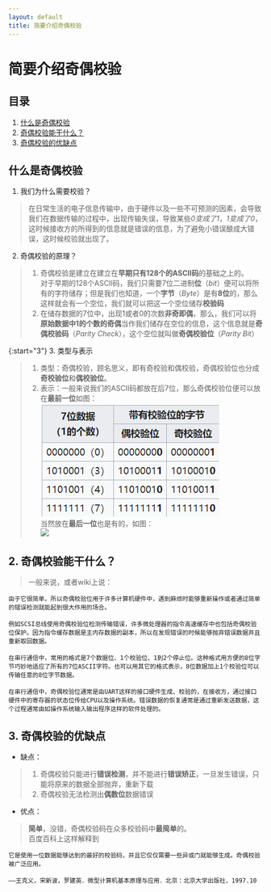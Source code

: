 ```yaml
---
layout: default
title: 简要介绍奇偶校验
---
```


# 简要介绍奇偶校验

## 目录

1. <a href="#c1">什么是奇偶校验</a>  
2. <a href="#c2">奇偶校验能干什么？</a>  
3. <a href="#c3">奇偶校验的优缺点</a>

## <a name="c1">什么是奇偶校验</a>

1. 我们为什么需要校验？  
>在日常生活的电子信息传输中，由于硬件以及一些不可预测的因素，会导致我们在数据传输的过程中，出现传输失误，导致某些*0变成了1*，*1变成了0*，这时候接收方的所得到的信息就是错误的信息，为了避免小错误酿成大错误，这时候校验就出现了。

2. 奇偶校验的原理？  
>1. 奇偶校验是建立在建立在**早期只有128个的ASCII码**的基础之上的。  
>对于早期的128个ASCII码，我们只需要7位二进制**位**（*bit*）便可以将所有的字符储存；但是我们也知道，一个**字节**（*Byte*）是有**8位**的，那么这样就会有一个空位，我们就可以把这一个空位储存**校验码**  
>2. 在储存数据的7位中，出现1或者0的次数**非奇即偶**，那么，我们可以将**原始数据中1的个数的奇偶**当作我们储存在空位的信息，这个信息就是**奇偶校验码**（*Parity Check*），这个空位就叫做**奇偶校验位**（*Parity Bit*）

{:start="3"}
3. 类型与表示  
>1. 类型：奇偶校验，顾名思义，即有奇校验和偶校验，奇偶校验位也分成**奇校验位**和**偶校验位**。  
>2. 表示：一般来说我们的ASCII码都放在后7位，那么奇偶校验位便可以放在**最前一位**如图：  
![](images/lab04/Parity%20check%20on%20wiki.png)  
当然放在**最后一位**也是有的，如图：  
![](https://pic4.zhimg.com/80/v2-2c0f22d050dcbccef85eacee21de747d_hd.jpg)

## <a name="c2">2. 奇偶校验能干什么？</a>

>一般来说，或者wiki上说：  
```
由于它很简单，所以奇偶校验位用于许多计算机硬件中，遇到麻烦时能够重新操作或者通过简单的错误检测就能起到很大作用的场合。

例如SCSI总线使用奇偶校验位检测传输错误，许多微处理器的指令高速缓存中也包括奇偶校验位保护。因为指令缓存数据是主内存数据的副本，所以在发现错误的时候能够抛弃错误数据并且重新取回数据。

在串行通信中，常用的格式是7个数据位、1个校验位、1到2个停止位。这种格式用方便的8位字节巧妙地适应了所有的7位ASCII字符。也可以用其它的格式表示，8位数据加上1个校验位可以传输任意的8位字节数据。

在串行通信中，奇偶校验位通常是由UART这样的接口硬件生成、校验的，在接收方，通过接口硬件中的寄存器的状态位传给CPU以及操作系统。错误数据的恢复通常是通过重新发送数据，这个过程通常由如操作系统输入输出程序这样的软件处理的。
```

## <a name="c3">3. 奇偶校验的优缺点</a>

* 缺点：  
>1. 奇偶校验只能进行**错误检测**，并不能进行**错误矫正**，一旦发生错误，只能将原来的数据全部抛弃，重新下载  
>2. 奇偶校验无法检测出**偶数位**数据错误

* 优点：  
>**简单**，没错，奇偶校验码在众多校验码中**最简单**的。  
>百度百科上这样解释到
```
它是使用一位数据能够达到的最好的校验码，并且它仅仅需要一些异或门就能够生成。奇偶校验被广泛应用。

——王克义，宋新波，罗建英．微型计算机基本原理与应用．北京：北京大学出版社，1997.10
```